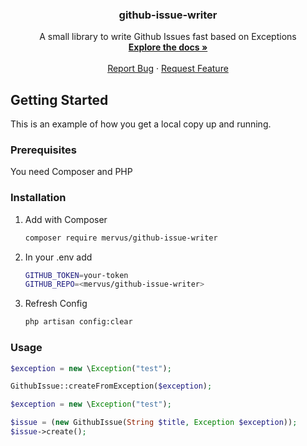 

<h3 align="center">github-issue-writer</h3>

  <p align="center">
    A small library to write Github Issues fast based on Exceptions
    <br />
    <a href="https://github.com/Mervus/github-issue-writer"><strong>Explore the docs »</strong></a>
    <br />
    <br />
    <a href="https://github.com/Mervus/github-issue-writer/issues">Report Bug</a>
    ·
    <a href="https://github.com/Mervus/github-issue-writer/issues">Request Feature</a>
  </p>

<!-- GETTING STARTED -->
## Getting Started

This is an example of how you get a local copy up and running.

### Prerequisites

You need Composer and PHP
### Installation

1. Add with Composer
   ```sh
   composer require mervus/github-issue-writer
    ```
2. In your .env add
   ```sh
   GITHUB_TOKEN=your-token
   GITHUB_REPO=<mervus/github-issue-writer>
   ```
3. Refresh Config
    ```sh
    php artisan config:clear
    ```

### Usage
```php
$exception = new \Exception("test");

GithubIssue::createFromException($exception);
```

```php
$exception = new \Exception("test");

$issue = (new GithubIssue(String $title, Exception $exception));
$issue->create();
```
